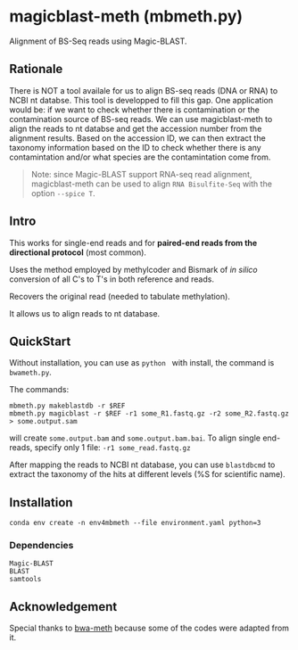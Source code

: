 # magicblast-meth (mbmeth.py)

Alignment of BS-Seq reads using Magic-BLAST. 

## Rationale 

There is NOT a tool availale for us to align BS-seq reads (DNA or RNA) to NCBI nt databse. This tool is developped to fill this gap. One application would be: if we want to check whether there is contamination or the contamination source of BS-seq reads. We can use magicblast-meth to align the reads to nt databse and get the accession number from the alignment results. Based on the accession ID, we can then extract the taxonomy information based on the ID to check whether there is any contamintation and/or what species are the contamintation come from. 

> Note: since Magic-BLAST support RNA-seq read alignment, magicblast-meth can be used to align `RNA Bisulfite-Seq` with the option `--spice T`. 

## Intro

This works for single-end reads and for **paired-end reads from the
directional protocol** (most common).

Uses the method employed by methylcoder and Bismark of *in silico*
conversion of all C's to T's in both reference and reads.

Recovers the original read (needed to tabulate methylation).

It allows us to align reads to nt database. 

## QuickStart

Without installation, you can use as `python ` with install, the
command is `bwameth.py`.

The commands:

```
mbmeth.py makeblastdb -r $REF
mbmeth.py magicblast -r $REF -r1 some_R1.fastq.gz -r2 some_R2.fastq.gz > some.output.sam
```
will create `some.output.bam` and `some.output.bam.bai`.
To align single end-reads, specify only 1 file: `-r1 some_read.fastq.gz`

After mapping the reads to NCBI nt database, you can use `blastdbcmd` to extract the 
taxonomy of the hits at different levels (%S for scientific name).

## Installation

```
conda env create -n env4mbmeth --file environment.yaml python=3 
```

### Dependencies

```
Magic-BLAST
BLAST
samtools
```

## Acknowledgement

Special thanks to [bwa-meth](https://github.com/brentp/bwa-meth) because some of the codes were adapted from it. 

